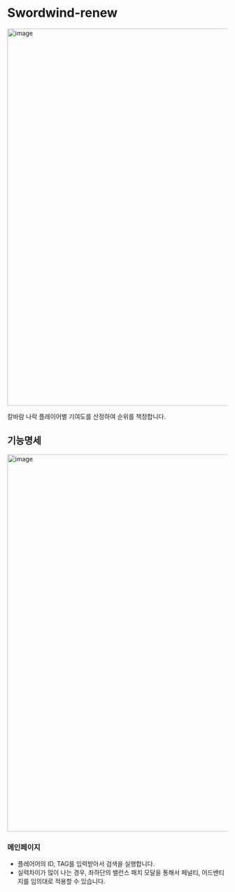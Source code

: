 # Swordwind-renew

<img width="862" alt="image" src="https://github.com/bighk95/swordwind-renew/assets/117927349/8179f438-5af9-4696-8ff1-e5c559556bc4">

칼바람 나락 플레이어별 기여도를 산정하여 순위를 책정합니다.

## 기능명세

<img width="862" alt="image" src="https://github.com/bighk95/swordwind-renew/assets/117927349/1a965553-e4cd-46a8-a523-cf9682261b3b">

### 메인페이지
- 플레어어의 ID, TAG를 입력받아서 검색을 실행합니다.
- 실력차이가 많이 나는 경우, 좌하단의 밸런스 패치 모달을 통해서 페널티, 어드밴티지를 임의대로 적용할 수 있습니다.
